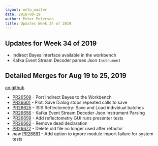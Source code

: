 ```yaml
---
layout: onto_master
date: 2019-08-19
author: Peter Peterson
title: Updates Week 34 of 2019
---
```

Updates for Week 34 of 2019
---------------------------
* Indirect Bayes interface available in the workbench
*  Kafka Event Stream Decoder parses Json `Instrument`

Detailed Merges for Aug 19 to 25, 2019
--------------------------------------
[on github](https://github.com/mantidproject/mantid/pulls?q=is%3Apr+merged%3A2019-08-20..2019-08-25)

* [PR26509](https://github.com/mantidproject/mantid/pull/26509) - Port Indirect Bayes to the Workbench
* [PR26601](https://github.com/mantidproject/mantid/pull/26601) - Plot: Save Dialog stops repeated calls to save
* [PR26625](https://github.com/mantidproject/mantid/pull/26625) - ISIS Reflectometry: Save and Load individual batches
* [PR26656](https://github.com/mantidproject/mantid/pull/26656) - Kafka Event Stream Decoder Json Instrument Parsing
* [PR26659](https://github.com/mantidproject/mantid/pull/26659) - Add reflectometry GUI runs presenter tests
* [PR26662](https://github.com/mantidproject/mantid/pull/26662) - Remove dead declaration
* [PR26672](https://github.com/mantidproject/mantid/pull/26672) - Delete old file no longer used after refactor
* *new* [PR26681](https://github.com/mantidproject/mantid/pull/26681) - Add option to ignore module import failure for system tests
